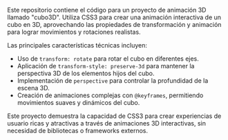 Este repositorio contiene el código para un proyecto de animación 3D llamado "cubo3D". Utiliza CSS3 para crear una animación interactiva de un cubo en 3D, aprovechando las propiedades de transformación y animación para lograr movimientos y rotaciones realistas.

Las principales características técnicas incluyen:
- Uso de `transform: rotate` para rotar el cubo en diferentes ejes.
- Aplicación de `transform-style: preserve-3d` para mantener la perspectiva 3D de los elementos hijos del cubo.
- Implementación de `perspective` para controlar la profundidad de la escena 3D.
- Creación de animaciones complejas con `@keyframes`, permitiendo movimientos suaves y dinámicos del cubo.

Este proyecto demuestra la capacidad de CSS3 para crear experiencias de usuario ricas y atractivas a través de animaciones 3D interactivas, sin necesidad de bibliotecas o frameworks externos.
